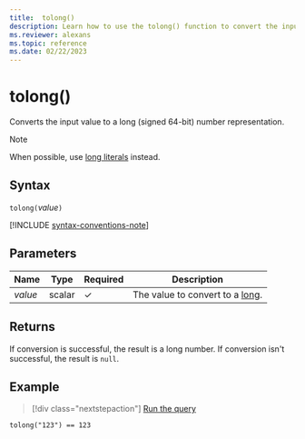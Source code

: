 ```yaml
---
title:  tolong()
description: Learn how to use the tolong() function to convert the input value to a long number representation.
ms.reviewer: alexans
ms.topic: reference
ms.date: 02/22/2023
---
```

# tolong()

Converts the input value to a long (signed 64-bit) number representation.

> [!NOTE]
> When possible, use [long literals](scalar-data-types/long.md#long-literals) instead.

## Syntax

`tolong(`*value*`)`

[!INCLUDE [syntax-conventions-note](../../includes/syntax-conventions-note.md)]

## Parameters

| Name | Type | Required | Description |
|--|--|--|--|
| *value* | scalar | &check; | The value to convert to a [long](scalar-data-types/long.md).|

## Returns

If conversion is successful, the result is a long number.
If conversion isn't successful, the result is `null`.

## Example

> [!div class="nextstepaction"]
> <a href="https://dataexplorer.azure.com/clusters/help/databases/Samples?query=H4sIAAAAAAAAAysoyswrUSjJz8nPS9dQMjQyVtJUsLVVADIAlTTbCRoAAAA=" target="_blank">Run the query</a>

```kusto
tolong("123") == 123
```
